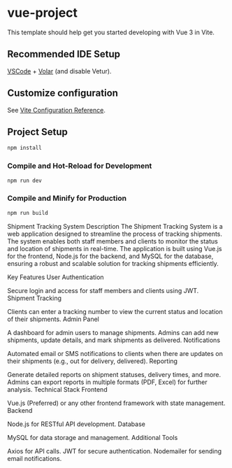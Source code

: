 # vue-project

This template should help get you started developing with Vue 3 in Vite.

## Recommended IDE Setup

[VSCode](https://code.visualstudio.com/) + [Volar](https://marketplace.visualstudio.com/items?itemName=Vue.volar) (and disable Vetur).

## Customize configuration

See [Vite Configuration Reference](https://vitejs.dev/config/).

## Project Setup

```sh
npm install
```

### Compile and Hot-Reload for Development

```sh
npm run dev
```

### Compile and Minify for Production

```sh
npm run build
```



Shipment Tracking System
Description
The Shipment Tracking System is a web application designed to streamline the process of tracking shipments. The system enables both staff members and clients to monitor the status and location of shipments in real-time. The application is built using Vue.js for the frontend, Node.js for the backend, and MySQL for the database, ensuring a robust and scalable solution for tracking shipments efficiently.

Key Features
User Authentication

Secure login and access for staff members and clients using JWT.
Shipment Tracking

Clients can enter a tracking number to view the current status and location of their shipments.
Admin Panel

A dashboard for admin users to manage shipments.
Admins can add new shipments, update details, and mark shipments as delivered.
Notifications

Automated email or SMS notifications to clients when there are updates on their shipments (e.g., out for delivery, delivered).
Reporting

Generate detailed reports on shipment statuses, delivery times, and more.
Admins can export reports in multiple formats (PDF, Excel) for further analysis.
Technical Stack
Frontend

Vue.js (Preferred) or any other frontend framework with state management.
Backend

Node.js for RESTful API development.
Database

MySQL for data storage and management.
Additional Tools

Axios for API calls.
JWT for secure authentication.
Nodemailer for sending email notifications.
